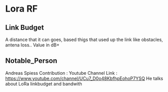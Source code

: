 # Lora RF
## Link Budget
A distance that it can goes, based thigs that used up the link like obstacles, antena loss.. Value in dB+

## Notable_Person
Andreas Spiess
Contribution : Youtube Channel
Link : https://www.youtube.com/channel/UCu7_D0o48KbfhpEohoP7YSQ
He talks about LoRa linkbudget and bandwith
